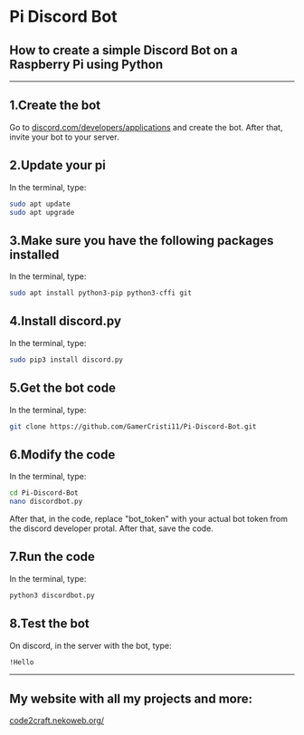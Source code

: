 # Pi Discord Bot
## How to create a simple Discord Bot on a Raspberry Pi using Python

---

## 1.Create the bot
Go to <a href="https://discord.com/developers/applications">discord.com/developers/applications</a> and create the bot. After that, invite your bot to your server.

## 2.Update your pi
In the terminal, type:
```bash
sudo apt update
sudo apt upgrade
```

## 3.Make sure you have the following packages installed
In the terminal, type:
```bash
sudo apt install python3-pip python3-cffi git
```

## 4.Install discord.py
In the terminal, type:
```bash
sudo pip3 install discord.py
```

## 5.Get the bot code
In the terminal, type:
```bash
git clone https://github.com/GamerCristi11/Pi-Discord-Bot.git
```

## 6.Modify the code
In the terminal, type:
```bash
cd Pi-Discord-Bot
nano discordbot.py
```
After that, in the code, replace "bot_token" with your actual bot token from the discord developer protal. After that, save the code.

## 7.Run the code
In the terminal, type:
```bash
python3 discordbot.py
```

## 8.Test the bot
On discord, in the server with the bot, type:
```bash
!Hello
```

---

## My website with all my projects and more:
<a href="https://code2craft.nekoweb.org/">code2craft.nekoweb.org/</a>

